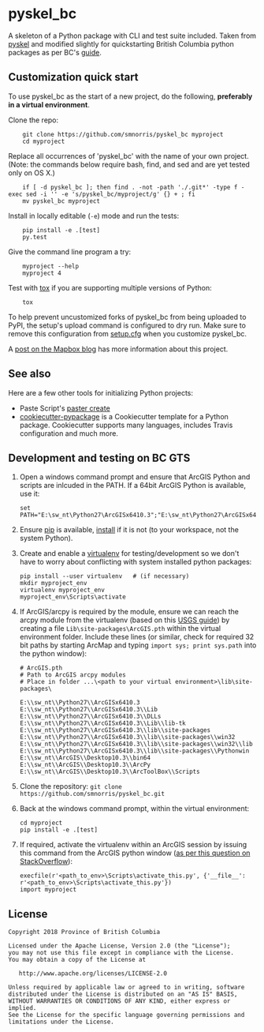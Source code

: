 # pyskel_bc

A skeleton of a Python package with CLI and test suite included. Taken from
[pyskel](https://github.com/mapbox/pyskel) and modified slightly for quickstarting British Columbia python packages as per BC's [guide](https://github.com/bcgov/BC-Policy-Framework-For-GitHub/tree/master/BC-Gov-Org-HowTo).


## Customization quick start

To use pyskel_bc as the start of a new project, do the following, **preferably in a virtual environment**.  

Clone the repo:

```
    git clone https://github.com/smnorris/pyskel_bc myproject
    cd myproject
```

Replace all occurrences of 'pyskel_bc' with the name of your own project.
(Note: the commands below require bash, find, and sed and are yet tested only on OS X.)

```
    if [ -d pyskel_bc ]; then find . -not -path './.git*' -type f -exec sed -i '' -e 's/pyskel_bc/myproject/g' {} + ; fi
    mv pyskel_bc myproject
```

Install in locally editable (``-e``) mode and run the tests:

```
    pip install -e .[test]
    py.test
```

Give the command line program a try:

```
    myproject --help
    myproject 4
```

Test with [tox](https://tox.readthedocs.io/en/latest/) if you are supporting multiple versions of Python:

```
    tox
```

To help prevent uncustomized forks of pyskel_bc from being uploaded to PyPI,
the setup's upload command is configured to dry run. Make sure to remove this
configuration from
[setup.cfg](https://docs.python.org/2/install/index.html#inst-config-syntax)
when you customize pyskel_bc.

A [post on the Mapbox blog](https://www.mapbox.com/blog/pyskel) has more
information about this project.

## See also

Here are a few other tools for initializing Python projects:

- Paste Script's [paster create](http://pythonpaste.org/script/#paster-create) 
- [cookiecutter-pypackage](https://github.com/audreyr/cookiecutter-pypackage) is
a Cookiecutter template for a Python package. Cookiecutter supports many languages, includes Travis configuration and much more.


## Development and testing on BC GTS

1. Open a windows command prompt and ensure that ArcGIS Python and scripts are inlcuded in the PATH. If a 64bit ArcGIS Python is available, use it:  

    ```
    set PATH="E:\sw_nt\Python27\ArcGISx6410.3";"E:\sw_nt\Python27\ArcGISx6410.3\Scripts";%PATH%
    ```

2. Ensure [pip](https://pypi.python.org/pypi/pip) is available, [install](https://pip.pypa.io/en/stable/installing/) if it is not (to your workspace, not the system Python).

3. Create and enable a [virtualenv](https://virtualenv.pypa.io/en/stable) for testing/development so we don't have to worry about conflicting with system installed python packages:

    ```
    pip install --user virtualenv   # (if necessary)  
    mkdir myproject_env
    virtualenv myproject_env
    myproject_env\Scripts\activate
    ```

4. If ArcGIS/arcpy is required by the module, ensure we can reach the arcpy module from the virtualenv (based on this [USGS guide](https://my.usgs.gov/confluence/display/cdi/Calling+arcpy+from+an+external+virtual+Python+environment)) by creating a file `Lib\site-packages\ArcGIS.pth` within the virtual environment folder. Include these lines (or similar, check for required 32 bit paths by starting ArcMap and typing `import sys; print sys.path` into the python window):
    ```
    # ArcGIS.pth
    # Path to ArcGIS arcpy modules
    # Place in folder ...\<path to your virtual environment>\lib\site-packages\
            
    E:\\sw_nt\\Python27\\ArcGISx6410.3
    E:\\sw_nt\\Python27\\ArcGISx6410.3\\Lib
    E:\\sw_nt\\Python27\\ArcGISx6410.3\\DLLs
    E:\\sw_nt\\Python27\\ArcGISx6410.3\\Lib\\lib-tk
    E:\\sw_nt\\Python27\\ArcGISx6410.3\\lib\\site-packages
    E:\\sw_nt\\Python27\\ArcGISx6410.3\\lib\\site-packages\\win32
    E:\\sw_nt\\Python27\\ArcGISx6410.3\\lib\\site-packages\\win32\\lib
    E:\\sw_nt\\Python27\\ArcGISx6410.3\\lib\\site-packages\\Pythonwin
    E:\\sw_nt\\ArcGIS\\Desktop10.3\\bin64
    E:\\sw_nt\\ArcGIS\\Desktop10.3\\ArcPy
    E:\\sw_nt\\ArcGIS\\Desktop10.3\\ArcToolBox\\Scripts

    ```

5. Clone the repository: `git clone https://github.com/smnorris/pyskel_bc.git` 

6. Back at the windows command prompt, within the virtual environment:
    ```
    cd myproject
    pip install -e .[test]
    ```

7. If required, activate the virtualenv within an ArcGIS session by issuing this command from the ArcGIS python window ([as per this question on StackOverflow](https://gis.stackexchange.com/questions/7333/running-arcgis-10-0-under-virtualenv)):
    ```
    execfile(r'<path_to_env>\Scripts\activate_this.py', {'__file__': r'<path_to_env>\Scripts\activate_this.py'})
    import myproject
    ```


## License

    Copyright 2018 Province of British Columbia

    Licensed under the Apache License, Version 2.0 (the "License");
    you may not use this file except in compliance with the License.
    You may obtain a copy of the License at 

       http://www.apache.org/licenses/LICENSE-2.0

    Unless required by applicable law or agreed to in writing, software
    distributed under the License is distributed on an "AS IS" BASIS,
    WITHOUT WARRANTIES OR CONDITIONS OF ANY KIND, either express or implied.
    See the License for the specific language governing permissions and
    limitations under the License.
